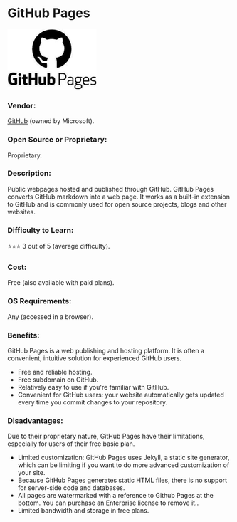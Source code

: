 # GitHub Pages
 <img src="GH-Pages.png" alt="GitHub Pages logo" width="200"/>

### Vendor:  
[GitHub](https://pages.github.com) (owned by Microsoft).

### Open Source or Proprietary:
Proprietary.

### Description:
Public webpages hosted and published through GitHub. GitHub Pages converts GitHub markdown into a web page. It works as a built-in extension to GitHub and is commonly used for open source projects, blogs and other websites.

### Difficulty to Learn:
⭐⭐⭐ 3 out of 5 (average difficulty).

### Cost:
Free (also available with paid plans).

### OS Requirements:
Any (accessed in a browser).

### Benefits:
GitHub Pages is a web publishing and hosting platform. It is often a convenient, intuitive solution for experienced GitHub users.
* Free and reliable hosting.
* Free subdomain on GitHub.
* Relatively easy to use if you're familiar with GitHub.
* Convenient for GitHub users: your website automatically gets updated every time you commit changes to your repository.

### Disadvantages:
Due to their proprietary nature, GitHub Pages have their limitations, especially for users of their free basic plan.
* Limited customization: GitHub Pages uses Jekyll, a static site generator, which can be limiting if you want to do more advanced customization of your site.
* Because GitHub Pages generates static HTML files, there is no support for server-side code and databases.
* All pages are watermarked with a reference to Github Pages at the bottom. You can purchase an Enterprise license to remove it..
* Limited bandwidth and storage in free plans.
